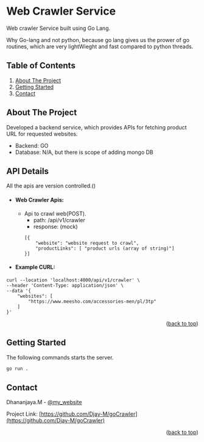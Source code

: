 # Web Crawler Service
Web crawler Service built using Go Lang.

Why Go-lang and not python, because go lang gives us the prower of go routines, which are very lightWieght and fast compared to python threads.

<!-- TABLE OF CONTENTS -->
## Table of Contents
  <ol>
    <li>
      <a href="#about-the-project">About The Project</a>
    </li>
    <li>
      <a href="#getting-started">Getting Started</a>
        </li>
      </ul>
    </li>
    <li><a href="#contact">Contact</a></li>
  </ol>

<!-- ABOUT THE PROJECT -->

## About The Project

Developed a backend service, which provides APIs for fetching product URL for requested websites.

- Backend: GO
- Database: N/A, but there is scope of adding mongo DB

## API Details

All the apis are version controlled.()

- #### Web Crawler Apis:

  - Api to crawl web(POST).
    - path: /api/v1/crawler
    - response: (mock)
    ```
    [{
        "website": "website request to crawl",
        "productLinks": [ "product urls (array of string)"]
    }]
    ```

- #### Example CURL:

```
curl --location 'localhost:4000/api/v1/crawler' \
--header 'Content-Type: application/json' \
--data '{
    "websites": [
        "https://www.meesho.com/accessories-men/pl/3tp"
    ]
}'
```

<p align="right">(<a href="#readme-top">back to top</a>)</p>

<!-- GETTING STARTED -->

## Getting Started

The following commands starts the server.
```sh
go run .
```

## Contact

Dhananjaya.M - [@my_website](https://elements.getpostman.com/redirect?entityId=33121059-44362fbd-84ab-46e9-ba80-ad911b366bf7&entityType=collection)

Project Link: [https://github.com/Djay-M/goCrawler](https://github.com/Djay-M/goCrawler)

<p align="right">(<a href="#readme-top">back to top</a>)</p>
